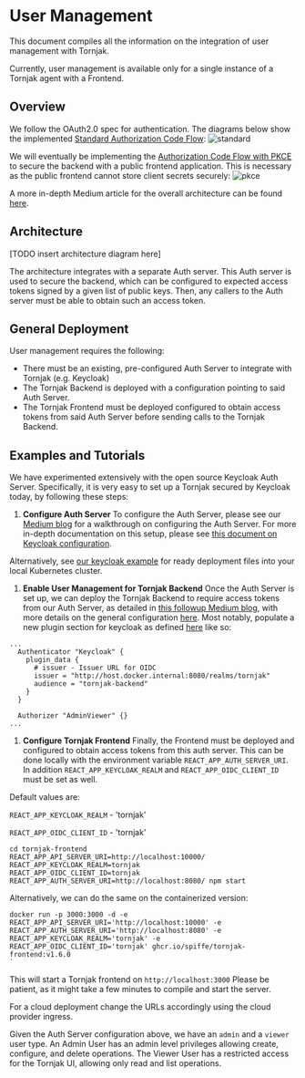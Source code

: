 # User Management

This document compiles all the information on the integration of user management with Tornjak.

Currently, user management is available only for a single instance of a Tornjak agent with a Frontend.

## Overview

We follow the OAuth2.0 spec for authentication. The diagrams below show the implemented [Standard Authorization Code Flow](https://auth0.com/docs/get-started/authentication-and-authorization-flow/authorization-code-flow):
![standard](./rsrc/standard-auth-code-flow.png)

We will eventually be implementing the [Authorization Code Flow with PKCE](https://auth0.com/docs/get-started/authentication-and-authorization-flow/authorization-code-flow-with-proof-key-for-code-exchange-pkce) to secure the backend with a public frontend application. This is necessary as the public frontend cannot store client secrets securely:
![pkce](./rsrc/pkce-auth-code-flow.png)

A more in-depth Medium article for the overall architecture can be found [here](https://medium.com/universal-workload-identity/identity-access-management-iam-integration-with-tornjak-749984966ab5).

## Architecture

[TODO insert architecture diagram here]

The architecture integrates with a separate Auth server. This Auth server is used to secure the backend, which can be configured to expected access tokens signed by a given list of public keys.  Then, any callers to the Auth server must be able to obtain such an access token.  

## General Deployment

User management requires the following:

* There must be an existing, pre-configured Auth Server to integrate with Tornjak (e.g. Keycloak)
* The Tornjak Backend is deployed with a configuration pointing to said Auth Server.
* The Tornjak Frontend must be deployed configured to obtain access tokens from said Auth Server before sending calls to the Tornjak Backend.

## Examples and Tutorials

We have experimented extensively with the open source Keycloak Auth Server.
Specifically, it is very easy to set up a Tornjak secured by Keycloak today, by following these steps:

1.  **Configure Auth Server**
To configure the Auth Server, please see our [Medium blog](https://medium.com/universal-workload-identity/step-by-step-guide-to-setup-keycloak-configuration-for-tornjak-dbe5c3049034) for a walkthrough on configuring the Auth Server. For more in-depth documentation on this setup, please see [this document on Keycloak configuration](./keycloak-configuration.md).

Alternatively, see [our keycloak example](/examples/keycloak) for ready deployment files into your local Kubernetes cluster.

1.  **Enable User Management for Tornjak Backend**
Once the Auth Server is set up, we can deploy the Tornjak Backend to require access tokens from our Auth Server,
as detailed in
[this followup Medium blog](https://medium.com/universal-workload-identity/guide-to-integrating-tornjak-with-keycloak-for-access-control-to-spire-40a3d5ee5f5a),
with more details on the general configuration
[here](/docs/config-tornjak-server.md). Most notably, populate a new plugin section for keycloak as defined [here](/docs/plugins/plugin_server_auth_keycloak.md) like so:

```
...
  Authenticator "Keycloak" {
    plugin_data {
      # issuer - Issuer URL for OIDC
      issuer = "http://host.docker.internal:8080/realms/tornjak"
      audience = "tornjak-backend"
    }
  }

  Authorizer "AdminViewer" {}
...
```

1.  **Configure Tornjak Frontend**
Finally, the Frontend must be deployed and configured to obtain access tokens from this auth server.
This can be done locally with the environment variable
`REACT_APP_AUTH_SERVER_URI`. In addition `REACT_APP_KEYCLOAK_REALM` and `REACT_APP_OIDC_CLIENT_ID` must be set as well.

Default values are:

`REACT_APP_KEYCLOAK_REALM` - 'tornjak'

`REACT_APP_OIDC_CLIENT_ID` - 'tornjak'

```
cd tornjak-frontend
REACT_APP_API_SERVER_URI=http://localhost:10000/
REACT_APP_KEYCLOAK_REALM=tornjak
REACT_APP_OIDC_CLIENT_ID=tornjak
REACT_APP_AUTH_SERVER_URI=http://localhost:8080/ npm start
```

Alternatively, we can do the same on the containerized version:

```
docker run -p 3000:3000 -d -e REACT_APP_API_SERVER_URI='http://localhost:10000' -e REACT_APP_AUTH_SERVER_URI='http://localhost:8080' -e REACT_APP_KEYCLOAK_REALM='tornjak' -e 
REACT_APP_OIDC_CLIENT_ID='tornjak' ghcr.io/spiffe/tornjak-frontend:v1.6.0
`
```

This will start a Tornjak frontend on `http://localhost:3000`
Please be patient, as it might take a few minutes to compile and start the server.

For a cloud deployment change the URLs accordingly using the cloud provider ingress.

Given the Auth Server configuration above, we have an `admin` and a `viewer` user type.
An Admin User has an admin level privileges allowing create, configure, and delete operations.
The Viewer User has a restricted access for the Tornjak UI, allowing only read and list operations.  
